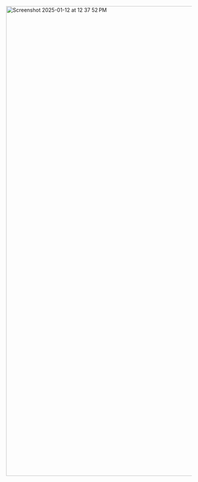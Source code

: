 <img width="1271" alt="Screenshot 2025-01-12 at 12 37 52 PM" src="https://github.com/user-attachments/assets/05b83d84-e378-4816-9606-f96bc3cb28c5" />
